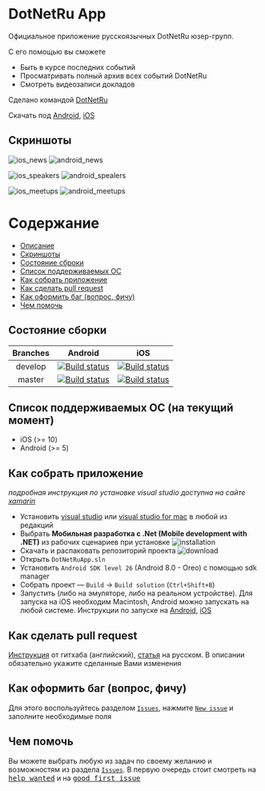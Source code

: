 # DotNetRu App

Официальное приложение русскоязычных DotNetRu юзер-групп.

С его помощью вы сможете
- Быть в курсе последних событий
- Просматривать полный архив всех событий DotNetRu
- Смотреть видеозаписи докладов

Сделано командой [DotNetRu](http://dotnet.ru)

Скачать под [Android](https://play.google.com/store/apps/details?id=com.dotnetru.droid), [iOS](https://itunes.apple.com/us/app/dotnetru/id1293895734?ls=1&mt=8)

## Скриншоты
![ios_news](https://is3-ssl.mzstatic.com/image/thumb/Purple118/v4/12/10/1f/12101f51-09cd-a6ac-9e9c-b8f237604634/source/230x0w.png) ![android_news](https://lh3.googleusercontent.com/r99Q2BiavXCV01A5SBiExR-JB8rNiL6q4-yIRDhoslvGoB2ISg8O3X1mT2PmpWmP=h409)

![ios_speakers](https://is5-ssl.mzstatic.com/image/thumb/Purple118/v4/a7/64/5f/a7645fb3-77a5-6105-31b0-5e8c3275ac8a/source/230x0w.png) ![android_spealers](https://lh3.googleusercontent.com/KBKf_B589k1Hffbb9lxY4yOYWopneQ0K-ykzVPs3VtNOPHZP-IqMzfWx6Rb87ZP37w=h409)

![ios_meetups](https://is3-ssl.mzstatic.com/image/thumb/Purple128/v4/56/d6/0a/56d60aa2-8175-3f14-4e8b-12469b968090/source/230x0w.png) ![android_meetups](https://lh3.googleusercontent.com/YbW7QEbM-cSIjS6XYs9IsffkvtSJr665PVL8N_GdoRDUQpG1CllRuEsqY3LhsebWxlA=h409)

Содержание
=================
* [Описание](#dotnetru-app)
* [Скриншоты](#Скриншоты)
* [Состояние сброки](#Состояние-сборки)
* [Список поддерживаемых ОС](#cписок-поддерживаемых-ОС-на-текущий-момент)
* [Как собрать приложение](#Как-собрать-приложение)
* [Как сделать pull request](#Как-сделать-pull-request)
* [Как оформить баг (вопрос, фичу)](#Как-оформить-баг-вопрос-фичу)
* [Чем помочь](#Чем-помочь)

## Состояние сборки
| Branches | Android | iOS  |
|:-------------:|:-------------:|:-----:|
| develop     | [![Build status](https://build.mobile.azure.com/v0.1/apps/d88bbc78-9a83-4700-a3f1-cd76cbd4a249/branches/develop/badge)](https://mobile.azure.com) | [![Build status](https://build.mobile.azure.com/v0.1/apps/c354b957-1495-4cf3-851b-da22c7f36e6e/branches/develop/badge)](https://mobile.azure.com) |
| master      | [![Build status](https://build.mobile.azure.com/v0.1/apps/d88bbc78-9a83-4700-a3f1-cd76cbd4a249/branches/master/badge)](https://mobile.azure.com)     |   [![Build status](https://build.mobile.azure.com/v0.1/apps/c354b957-1495-4cf3-851b-da22c7f36e6e/branches/master/badge)](https://mobile.azure.com) |

## Cписок поддерживаемых ОС (на текущий момент)
* iOS (>= 10)
* Android (>= 5)

## Как собрать приложение
*подробная инструкция по установке visual studio доступна на сайте [xamarin](https://developer.xamarin.com/guides/cross-platform/getting_started/installation/windows/)*
* Установить [visual studio](https://www.visualstudio.com/vs/whatsnew/) или [visual studio for mac](https://www.visualstudio.com/vs/visual-studio-mac/) в любой из редакций
* Выбрать **Мобильная разработка с .Net (Mobile development with .NET)** из рабочих сценариев при установке
![installation](https://developer.xamarin.com/guides/cross-platform/getting_started/installation/windows/Images/01-mobile-dev-workload.png)
* Скачать и распаковать репозиторий проекта ![download](https://i.imgur.com/trNraz7.png)
* Открыть `DotNetRuApp.sln`
* Установить `Android SDK level 26` (Android 8.0 - Oreo) с помощью sdk manager
* Собрать проект — `Build` -> `Build solution` (`Ctrl+Shift+B`)
* Запустить (либо на эмуляторе, либо на реальном устройстве). Для запуска на iOS необходим Macintosh, Android можно запускать на любой системе. Инструкции по запуске на [Android](https://developer.xamarin.com/guides/android/getting_started/installation/windows/#Android_Emulator), [iOS](https://developer.xamarin.com/guides/ios/getting_started/installation/)

## Как сделать pull request
[Инструкция](https://help.github.com/articles/creating-a-pull-request-from-a-fork/) от гитхаба (английский), [статья](https://rustycrate.ru/руководства/2016/03/07/contributing.html) на русском. В описании обязательно укажите сделанные Вами изменения

## Как оформить баг (вопрос, фичу)
Для этого воспользуйтесь разделом [`Issues`](https://github.com/DotNetRu/App/issues), нажмите [`New issue`](https://github.com/DotNetRu/App/issues/new) и заполните необходимые поля

## Чем помочь
Вы можете выбрать любую из задач по своему желанию и возможностям из раздела [`Issues`](https://github.com/DotNetRu/App/issues). В первую очередь стоит смотреть на <kbd>[help wanted](https://github.com/DotNetRu/App/issues?q=is%3Aissue+is%3Aopen+label%3A%22help+wanted%22)</kbd> и на <kbd>[good first issue](https://github.com/DotNetRu/App/issues?q=is%3Aissue+is%3Aopen+label%3A%22good+first+issue%22)</kbd>